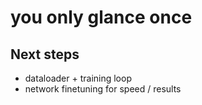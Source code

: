 # you only glance once


## Next steps

- dataloader + training loop
- network finetuning for speed / results
